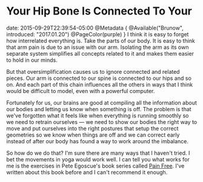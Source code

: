 # Your Hip Bone Is Connected To Your
date: 2015-09-29T22:39:54-05:00
@Metadata {
  @Available("Brunow", introduced: "2017.01.20")
  @PageColor(purple)
}
I think it is easy to forget how interrelated everything is. Take the parts of our body. It is easy to think that arm pain is due to an issue with our arm. Isolating the arm as its own separate system simplifies all concepts related to it and makes them easier to hold in our minds.

But that oversimplification causes us to ignore connected and related pieces. Our arm is connected to our spine is connected to our hips and so on. And each part of this chain influences all the others in ways that I think would be difficult to model, even with a powerful computer.

Fortunately for us, our brains are good at compiling all the information about our bodies and letting us know when something is off. The problem is that we've forgotten what it feels like when everything is running smoothly so we need to retrain ourselves &mdash; we need to show our bodies the right way to move and put ourselves into the right postures that setup the correct geometries so we know when things are off and we can correct early instead of after our body has found a way to work around the imbalance.

So how do we do that? I'm sure there are many ways that I haven't tried. I bet the movements in yoga would work well. I can tell you what works for me is the exercises in Pete Egoscue's book series called [Pain Free](http://www.amazon.com/Pain-Free-Revolutionary-Stopping-Chronic/dp/0553379887). I've written about this book before and I can't recommend it enough.
